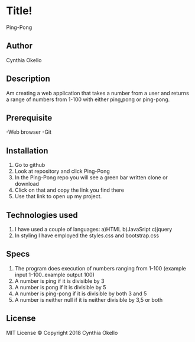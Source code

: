 # Title!
Ping-Pong
## Author
Cynthia Okello
## Description
Am creating a web application that takes a number from a user and returns a range of numbers from 1-100 with either ping,pong or ping-pong.
## Prerequisite
-Web browser
-Git
## Installation
1) Go to github
2) Look at repository and click Ping-Pong
3) In the Ping-Pong repo you will see a green bar written clone or download
4) Click on that and copy the link you find there
5) Use that link to open up  my project.
## Technologies used
1) I have used a couple of languages:
  a)HTML
  b)JavaSript                   c)jquery
2) In styling I have employed the styles.css and bootstrap.css
## Specs
1) The program does execution of numbers ranging from 1-100 (example input 1-100..example output 100)
2) A number is ping if it is divisible by 3
3) A number is pong if it is divisible by 5
4) A number is ping-pong if it is divisible by both 3 and 5
5) A number is neither null if it is neither divisible by 3,5 or both
## License
MIT License
&copy; Copyright 2018 Cynthia Okello
